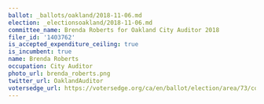 ```yaml
---
ballot: _ballots/oakland/2018-11-06.md
election: _electionsoakland/2018-11-06.md
committee_name: Brenda Roberts for Oakland City Auditor 2018
filer_id: '1403762'
is_accepted_expenditure_ceiling: true
is_incumbent: true
name: Brenda Roberts
occupation: City Auditor
photo_url: brenda_roberts.png
twitter_url: OaklandAuditor
votersedge_url: https://votersedge.org/ca/en/ballot/election/area/73/contests/contest/17338/candidate/139751?&county=alameda%20county&election_authority_id=1
---
```

